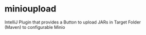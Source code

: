 # minioupload
IntelliJ Plugin that provides a Button to upload JARs in Target Folder (Maven) to configurable Minio
